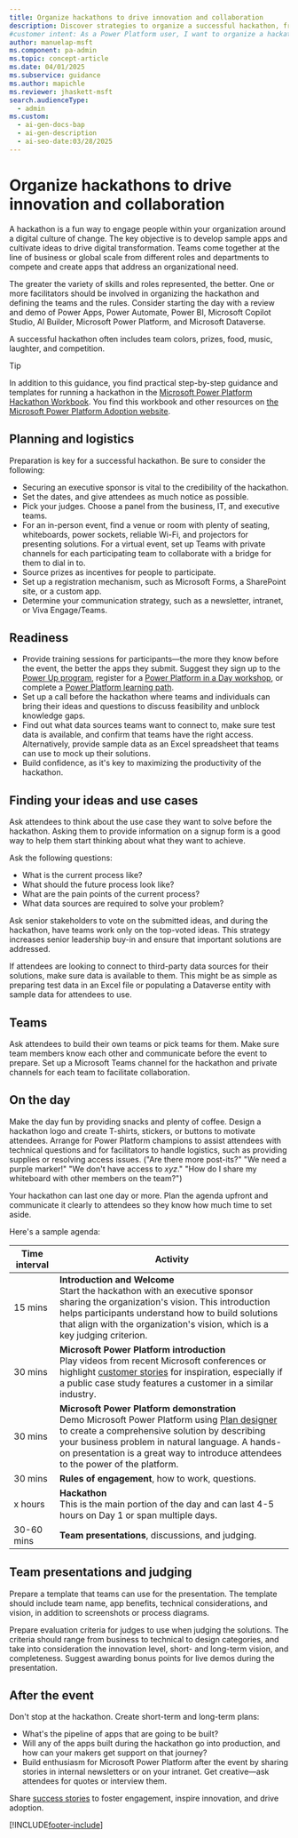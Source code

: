 ```yaml
---
title: Organize hackathons to drive innovation and collaboration
description: Discover strategies to organize a successful hackathon, from logistics to team readiness, and inspire digital transformation in your organization.
#customer intent: As a Power Platform user, I want to organize a hackathon so that I can drive innovation and collaboration within my organization.
author: manuelap-msft
ms.component: pa-admin
ms.topic: concept-article
ms.date: 04/01/2025
ms.subservice: guidance
ms.author: mapichle
ms.reviewer: jhaskett-msft
search.audienceType:
  - admin
ms.custom:
  - ai-gen-docs-bap
  - ai-gen-description
  - ai-seo-date:03/28/2025
---
```

# Organize hackathons to drive innovation and collaboration

A hackathon is a fun way to engage people within your organization around a digital culture of change. The key objective is to develop sample apps and cultivate ideas to drive digital transformation. Teams come together at the line of business or global scale from different roles and departments to compete and create apps that address an organizational need.

The greater the variety of skills and roles represented, the better. One or more facilitators should be involved in organizing the hackathon and defining the teams and the rules. Consider starting the day with a review and demo of Power Apps, Power Automate, Power BI, Microsoft Copilot Studio, AI Builder, Microsoft Power Platform, and Microsoft Dataverse.

A successful hackathon often includes team colors, prizes, food, music, laughter, and competition.

> [!TIP]
> In addition to this guidance, you find practical step-by-step guidance and templates for running a hackathon in the [Microsoft Power Platform Hackathon Workbook](https://aka.ms/powerplatformhackathonworkbook). You find this workbook and other resources on [the Microsoft Power Platform Adoption website](https://adoption.microsoft.com/powerplatform).

## Planning and logistics

Preparation is key for a successful hackathon. Be sure to consider the following:

- Securing an executive sponsor is vital to the credibility of the hackathon.
- Set the dates, and give attendees as much notice as possible.
- Pick your judges. Choose a panel from the business, IT, and executive teams.
- For an in-person event, find a venue or room with plenty of seating, whiteboards, power sockets, reliable Wi-Fi, and projectors for presenting solutions. For a virtual event, set up Teams with private channels for each participating team to collaborate with a bridge for them to dial in to.
- Source prizes as incentives for people to participate.
- Set up a registration mechanism, such as Microsoft Forms, a SharePoint site, or a custom app.
- Determine your communication strategy, such as a newsletter, intranet, or Viva Engage/Teams.

## Readiness

-	Provide training sessions for participants—the more they know before the event, the better the apps they submit. Suggest they sign up to the [Power Up program](https://powerup.microsoft.com/?referral=learn), register for a [Power Platform in a Day workshop](https://www.microsoft.com/power-platform/training-workshops), or complete a [Power Platform learning path](/training/powerplatform/).
-	Set up a call before the hackathon where teams and individuals can bring their ideas and questions to discuss feasibility and unblock knowledge gaps.
-	Find out what data sources teams want to connect to, make sure test data is available, and confirm that teams have the right access. Alternatively, provide sample data as an Excel spreadsheet that teams can use to mock up their solutions.
-	Build confidence, as it's key to maximizing the productivity of the hackathon.

## Finding your ideas and use cases

Ask attendees to think about the use case they want to solve before the hackathon. Asking them to provide information on a signup form is a good way to help them start thinking about what they want to achieve.

Ask the following questions:

- What is the current process like?
- What should the future process look like?
- What are the pain points of the current process?
- What data sources are required to solve your problem?

Ask senior stakeholders to vote on the submitted ideas, and during the hackathon, have teams work only on the top-voted ideas. This strategy increases senior leadership buy-in and ensure that important solutions are addressed.

If attendees are looking to connect to third-party data sources for their solutions, make sure data is available to them. This might be as simple as preparing test data in an Excel file or populating a Dataverse entity with sample data for attendees to use.

## Teams

Ask attendees to build their own teams or pick teams for them. Make sure team members know each other and communicate before the event to prepare. Set up a Microsoft Teams channel for the hackathon and private channels for each team to facilitate collaboration.

## On the day

Make the day fun by providing snacks and plenty of coffee. Design a hackathon logo and create T-shirts, stickers, or buttons to motivate attendees. Arrange for Power Platform champions to assist attendees with technical questions and for facilitators to handle logistics, such as providing supplies or resolving access issues. ("Are there more post-its?" "We need a purple marker!" "We don't have access to *xyz*." "How do I share my whiteboard with other members on the team?")

Your hackathon can last one day or more. Plan the agenda upfront and communicate it clearly to attendees so they know how much time to set aside.

Here's a sample agenda:

| Time interval |  Activity |
|----|----|
| 15 mins	| **Introduction and Welcome**<br>Start the hackathon with an executive sponsor sharing the organization's vision. This introduction helps participants understand how to build solutions that align with the organization's vision, which is a key judging criterion. |
| 30 mins	| **Microsoft Power Platform introduction**<br>Play videos from recent Microsoft conferences or highlight [customer stories](https://www.microsoft.com/power-platform/blog/power-apps/power-platform-stories) for inspiration, especially if a public case study features a customer in a similar industry. |
| 30 mins	| **Microsoft Power Platform demonstration**<br>Demo Microsoft Power Platform using [Plan designer](/power-apps/maker/plan-designer/plan-designer) to create a comprehensive solution by describing your business problem in natural language. A hands-on presentation is a great way to introduce attendees to the power of the platform. |
| 30 mins | **Rules of engagement**, how to work, questions. |
| x hours | **Hackathon**<br>This is the main portion of the day and can last 4-5 hours on Day 1 or span multiple days. |
| 30-60 mins | **Team presentations**, discussions, and judging. |

## Team presentations and judging

Prepare a template that teams can use for the presentation. The template should include team name, app benefits, technical considerations, and vision, in addition to screenshots or process diagrams.

Prepare evaluation criteria for judges to use when judging the solutions. The criteria should range from business to technical to design categories, and take into consideration the innovation level, short- and long-term vision, and completeness. Suggest awarding bonus points for live demos during the presentation.

## After the event

Don't stop at the hackathon. Create short-term and long-term plans:

-	What's the pipeline of apps that are going to be built? 
-	Will any of the apps built during the hackathon go into production, and how can your makers get support on that journey? 
-	Build enthusiasm for Microsoft Power Platform after the event by sharing stories in internal newsletters or on your intranet. Get creative—ask attendees for quotes or interview them.

Share [success stories](show-and-tell.md) to foster engagement, inspire innovation, and drive adoption.

[!INCLUDE[footer-include](../../includes/footer-banner.md)]
